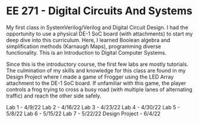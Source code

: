 # EE 271 - Digital Circuits And Systems
My first class in SystemVerilog/Verilog and Digital Circuit Design. I had the opportunity to use a physical DE-1 SoC board (with attachments) to start my deep dive into this curriculum. Here, I learned Boolean algebra and simplification methods (Karnaugh Maps), programming diverse functionality. This is an Introduction to Digital Computer Systems.

Since this is the introductory course, the first few labs are mostly tutorials. The culmination of my skills and knowledge for this class are found in my Design Project where I made a game of Frogger using the LED Array attachment to the DE-1 SoC board. If unfamiliar with this game, the player controls a frog trying to cross a busy road (with multiple lanes of alternating traffic) and reach the other side safely.

Lab 1 - 4/9/22
Lab 2 - 4/16/22
Lab 3 - 4/23/22
Lab 4 - 4/30/22
Lab 5 - 5/8/22
Lab 6 - 5/15/22
Lab 7 - 5/22/22
Design Project - 6/4/22